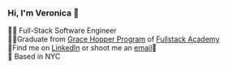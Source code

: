 ### Hi, I'm Veronica 👋

👩‍💻 Full-Stack Software Engineer
<br>👩‍🎓Graduate from [Grace Hopper Program](https://www.gracehopper.com/) of [Fullstack Academy](https://www.fullstackacademy.com/)
<br>🔭Find me on [LinkedIn](https://www.linkedin.com/in/vminciuna/) or shoot me an <a href="mailto:veronicaminci@gmail.com">email</a>📩
<br>🍎 Based in NYC

